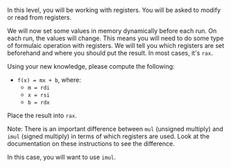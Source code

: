 
In this level, you will be working with registers. You will be asked to modify or read from registers.

We will now set some values in memory dynamically before each run. On each run, the values will change. This means you will need to do some type of formulaic operation with registers. We will tell you which registers are set beforehand and where you should put the result. In most cases, it's `rax`.

Using your new knowledge, please compute the following:

- `f(x) = mx + b`, where:
    - `m = rdi`
    - `x = rsi`
    - `b = rdx`

Place the result into `rax`.

Note: There is an important difference between `mul` (unsigned multiply) and `imul` (signed multiply) in terms of which registers are used. Look at the documentation on these instructions to see the difference.

In this case, you will want to use `imul`.

